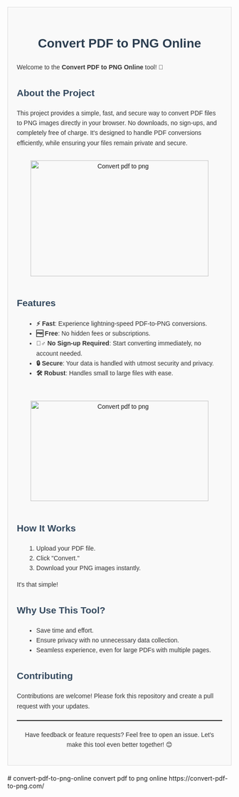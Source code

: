 
<div
style="border: 1px solid rgb(221, 221, 221); margin: 20px auto; padding: 20px; font-family: Arial,sans-serif; line-height: 1.6; color: rgb(51, 51, 51); max-width: 600px; background-color: rgb(249, 249, 249);">
<h1 style="color: rgb(44, 62, 80); text-align: center;">Convert PDF to
PNG Online</h1>
<p>Welcome to the <strong>Convert PDF to PNG Online</strong> tool! 🚀</p>
<h2 style="color: rgb(52, 73, 94);">About the Project</h2>
<p>This project provides a simple, fast, and secure way to convert PDF
files to PNG images directly in your browser. No downloads, no
sign-ups, and completely free of charge. It's designed to handle PDF
conversions efficiently, while ensuring your files remain private and
secure.</p>
<div class="separator" style="clear: both;"><a
href="https://convert-pdf-to-png.com/"
style="padding: 1em 0pt; display: block; text-align: center;"><img
style="border: 0px solid ; width: 400px; height: 260px;"
title="Convert pdf to png" alt="Convert pdf to png"
data-original-height="994" data-original-width="1528"
src="https://blogger.googleusercontent.com/img/b/R29vZ2xl/AVvXsEidlhBQE5s4oGpbg6wRGfGMQKiWBMVxhPuSZtQZ2J4vpdhaJ-595flObvGhVmMZAalQYjbnKljgEcfsI0p9ECCO-ZAn9cGaGcpaDjYU_-DFsHRNV1L6Ddg6wI_fAZNl_9TgnBQ5muOBODRx0UoqgNiRLKChG97tIj9vB9OnGhla0wmVKEbCBO0Lk0shONVc/s400/pdf-png2.png"></a></div>
<h2 style="color: rgb(52, 73, 94);">Features</h2>
<ul style="margin-left: 20px; list-style-type: disc;">
<li><strong>⚡ Fast</strong>: Experience lightning-speed PDF-to-PNG
conversions.</li>
<li><strong>🆓 Free</strong>: No hidden fees or subscriptions.</li>
<li><strong>🙅‍♂️ No Sign-up Required</strong>: Start converting
immediately, no account needed.</li>
<li><strong>🔒 Secure</strong>: Your data is handled with utmost
security and privacy.</li>
<li><strong>🛠️ Robust</strong>: Handles small to large files with
ease.</li>
</ul>
<br>
<div class="separator" style="clear: both;"><a
href="https://convert-pdf-to-png.com/"
style="padding: 1em 0pt; display: block; text-align: center;"><img
style="border: 0px solid ; width: 400px; height: 225px;"
title="Convert pdf to png" alt="Convert pdf to png"
data-original-height="720" data-original-width="1280"
src="https://blogger.googleusercontent.com/img/b/R29vZ2xl/AVvXsEg04_fw_zpS3EX0TYvK93QHECQN3rqDUQN_mcoH0qejYfV41JdDN0wS_3XKsN2tcHIGyTM3Bki13hIBXltidIpMGkRwF7tTI_WW1TU5soUBiPzZkjlP2cqS3Lw6MsNg358GO7Wv5OkGSV3Ku-aRI60-uVC89iUOPNLDRG7KV_23vyHWdRt5XUPCaeNjn2wa/s400/PDF-to-PNG.png"></a></div>
<h2 style="color: rgb(52, 73, 94);">How It Works</h2>
<ol style="margin-left: 20px; list-style-type: decimal;">
<li>Upload your PDF file.</li>
<li>Click "Convert."</li>
<li>Download your PNG images instantly.</li>
</ol>
<p>It's that simple!</p>
<h2 style="color: rgb(52, 73, 94);">Why Use This Tool?</h2>
<ul style="margin-left: 20px; list-style-type: disc;">
<li>Save time and effort.</li>
<li>Ensure privacy with no unnecessary data collection.</li>
<li>Seamless experience, even for large PDFs with multiple pages.</li>
</ul>
<h2 style="color: rgb(52, 73, 94);">Contributing</h2>
<p>Contributions are welcome! Please fork this repository and create a
pull request with your updates.</p>
<hr
style="border-style: solid none none; border-color: rgb(221, 221, 221) -moz-use-text-color -moz-use-text-color; border-width: 1px medium medium; margin: 20px 0pt;">
<p style="text-align: center;">Have feedback or feature requests? Feel
free to open an issue. Let's make this tool even better together! 😊</p>
</div>
# convert-pdf-to-png-online
convert pdf to png online
https://convert-pdf-to-png.com/


